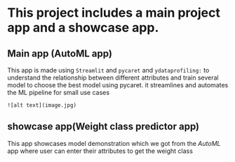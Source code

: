 # This project includes a main project app and a showcase app.

## Main app (AutoML app)
This app is made using `Streamlit` and `pycaret` and `ydataprofiling:` to understand the relationship between different attributes and train several model to choose the best model using pycaret.
it streamlines and automates the ML pipeline for small use cases 

	![alt text](image.jpg)

## showcase app(Weight class predictor app)
This app showcases model demonstration which we got from the *AutoML* app where user can enter their attributes to get the weight class
